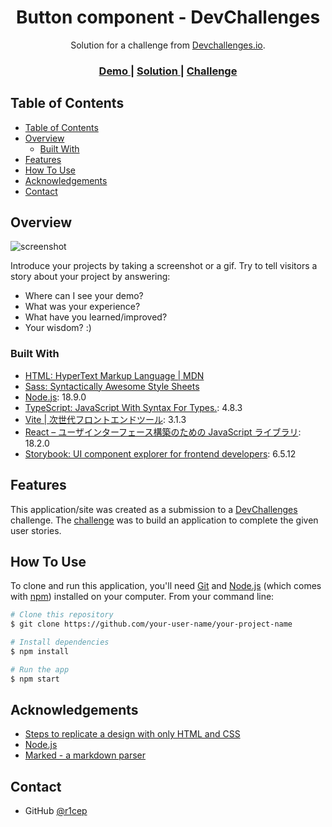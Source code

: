 <!-- Please update value in the {}  -->

<h1 align="center">Button component - DevChallenges</h1>

<div align="center">
   Solution for a challenge from  <a href="http://devchallenges.io" target="_blank">Devchallenges.io</a>.
</div>

<div align="center">
  <h3>
    <a href="https://r1cep.github.io/dev-challenges-button-component/">
      Demo
    </a>
    <span> | </span>
    <a href="https://github.com/r1cep/dev-challenges-button-component">
      Solution
    </a>
    <span> | </span>
    <a href="https://devchallenges.io/challenges/ohgVTyJCbm5OZyTB2gNY">
      Challenge
    </a>
  </h3>
</div>

<!-- TABLE OF CONTENTS -->

## Table of Contents

- [Table of Contents](#table-of-contents)
- [Overview](#overview)
  - [Built With](#built-with)
- [Features](#features)
- [How To Use](#how-to-use)
- [Acknowledgements](#acknowledgements)
- [Contact](#contact)

<!-- OVERVIEW -->

## Overview

![screenshot](https://user-images.githubusercontent.com/16707738/92399059-5716eb00-f132-11ea-8b14-bcacdc8ec97b.png)

Introduce your projects by taking a screenshot or a gif. Try to tell visitors a story about your project by answering:

- Where can I see your demo?
- What was your experience?
- What have you learned/improved?
- Your wisdom? :)

### Built With

<!-- This section should list any major frameworks that you built your project using. Here are a few examples.-->

- [HTML: HyperText Markup Language | MDN](https://developer.mozilla.org/ja/docs/Web/HTML)
- [Sass: Syntactically Awesome Style Sheets](https://sass-lang.com/)
- [Node.js](https://nodejs.org/ja/): 18.9.0
- [TypeScript: JavaScript With Syntax For Types.](https://www.typescriptlang.org/): 4.8.3
- [Vite | 次世代フロントエンドツール](https://ja.vitejs.dev/): 3.1.3
- [React – ユーザインターフェース構築のための JavaScript ライブラリ](https://ja.reactjs.org/): 18.2.0
- [Storybook: UI component explorer for frontend developers](https://storybook.js.org/): 6.5.12

## Features

<!-- List the features of your application or follow the template. Don't share the figma file here :) -->

This application/site was created as a submission to a [DevChallenges](https://devchallenges.io/challenges) challenge. The [challenge](https://devchallenges.io/challenges/ohgVTyJCbm5OZyTB2gNY) was to build an application to complete the given user stories.

## How To Use

<!-- This is an example, please update according to your application -->

To clone and run this application, you'll need [Git](https://git-scm.com) and [Node.js](https://nodejs.org/en/download/) (which comes with [npm](http://npmjs.com)) installed on your computer. From your command line:

```bash
# Clone this repository
$ git clone https://github.com/your-user-name/your-project-name

# Install dependencies
$ npm install

# Run the app
$ npm start
```

## Acknowledgements

<!-- This section should list any articles or add-ons/plugins that helps you to complete the project. This is optional but it will help you in the future. For exmpale -->

- [Steps to replicate a design with only HTML and CSS](https://devchallenges-blogs.web.app/how-to-replicate-design/)
- [Node.js](https://nodejs.org/)
- [Marked - a markdown parser](https://github.com/chjj/marked)

## Contact

- GitHub [@r1cep](https://github.com/r1cep/dev-challenges-my-gallery)
